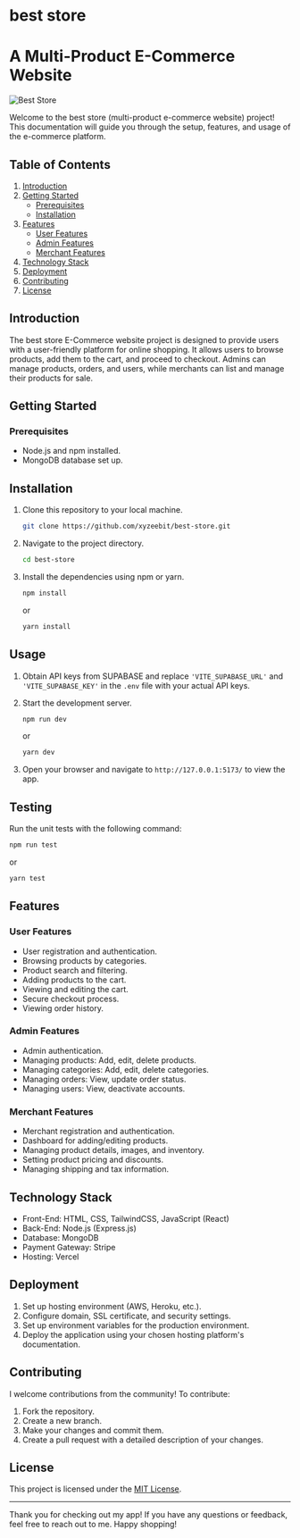 # best store
# A Multi-Product E-Commerce Website

![Best Store](./images/app-screenshot.png)

Welcome to the best store (multi-product e-commerce website) project! This documentation will guide you through the setup, features, and usage of the e-commerce platform.

## Table of Contents

1. [Introduction](#introduction)
2. [Getting Started](#getting-started)
   - [Prerequisites](#prerequisites)
   - [Installation](#installation)
3. [Features](#features)
   - [User Features](#user-features)
   - [Admin Features](#admin-features)
   - [Merchant Features](#merchant-features)
4. [Technology Stack](#technology-stack)
5. [Deployment](#deployment)
6. [Contributing](#contributing)
7. [License](#license)

## Introduction

The best store E-Commerce website project is designed to provide users with a user-friendly platform for online shopping. It allows users to browse products, add them to the cart, and proceed to checkout. Admins can manage products, orders, and users, while merchants can list and manage their products for sale.

## Getting Started

### Prerequisites

- Node.js and npm installed.
- MongoDB database set up.



## Installation

1. Clone this repository to your local machine.
   ```bash
   git clone https://github.com/xyzeebit/best-store.git
   ```
2. Navigate to the project directory.
   ```bash
   cd best-store
   ```
3. Install the dependencies using npm or yarn.
   ```bash
   npm install
   ```
   or
   ```bash
   yarn install
   ```

## Usage

1. Obtain API keys from SUPABASE and replace `'VITE_SUPABASE_URL'` and `'VITE_SUPABASE_KEY'` in the `.env` file with your actual API keys.

2. Start the development server.
   ```bash
   npm run dev
   ```
   or
   ```bash
   yarn dev
   ```
3. Open your browser and navigate to `http://127.0.0.1:5173/` to view the app.

## Testing

Run the unit tests with the following command:
```bash
npm run test
```
or
```bash
yarn test
```

## Features

### User Features

- User registration and authentication.
- Browsing products by categories.
- Product search and filtering.
- Adding products to the cart.
- Viewing and editing the cart.
- Secure checkout process.
- Viewing order history.

### Admin Features

- Admin authentication.
- Managing products: Add, edit, delete products.
- Managing categories: Add, edit, delete categories.
- Managing orders: View, update order status.
- Managing users: View, deactivate accounts.

### Merchant Features

- Merchant registration and authentication.
- Dashboard for adding/editing products.
- Managing product details, images, and inventory.
- Setting product pricing and discounts.
- Managing shipping and tax information.

## Technology Stack

- Front-End: HTML, CSS, TailwindCSS, JavaScript (React)
- Back-End: Node.js (Express.js)
- Database: MongoDB
- Payment Gateway: Stripe
- Hosting: Vercel

## Deployment

1. Set up hosting environment (AWS, Heroku, etc.).
2. Configure domain, SSL certificate, and security settings.
3. Set up environment variables for the production environment.
4. Deploy the application using your chosen hosting platform's documentation.

## Contributing

I welcome contributions from the community! To contribute:

1. Fork the repository.
2. Create a new branch.
3. Make your changes and commit them.
4. Create a pull request with a detailed description of your changes.

## License

This project is licensed under the [MIT License](LICENSE).

---

Thank you for checking out my app! If you have any questions or feedback, feel free to reach out to me. Happy shopping!